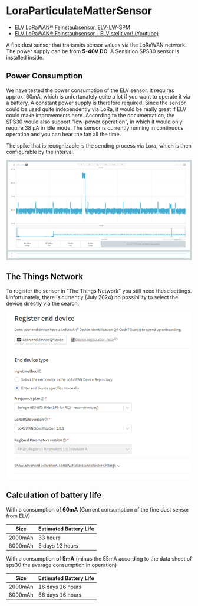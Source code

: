 # LoraParticulateMatterSensor
- [ELV LoRaWAN® Feinstaubsensor, ELV-LW-SPM](https://de.elv.com/p/elv-lorawan-feinstaubsensor-elv-lw-spm-P160408)
- [ELV LoRaWAN® Feinstaubsensor - ELV stellt vor! (Youtube)](https://www.youtube.com/watch?v=3JDZIYmv3bQ)

A fine dust sensor that transmits sensor values via the LoRaWAN network. The power supply can be from **5-40V DC**. A Sensirion SPS30 sensor is installed inside.

## Power Consumption
We have tested the power consumption of the ELV sensor. It requires approx. 60mA, which is unfortunately quite a lot if you want to operate it via a battery. A constant power supply is therefore required. Since the sensor could be used quite independently via LoRa, it would be really great if ELV could make improvements here. According to the documentation, the SPS30 would also support "low-power operation", in which it would only require 38 μA in idle mode. The sensor is currently running in continuous operation and you can hear the fan all the time.

The spike that is recognizable is the sending process via Lora, which is then configurable by the interval.

![powersconsumption](docs/powerconsumption.png)

## The Things Network

To register the sensor in "The Things Network" you still need these settings. Unfortunately, there is currently (July 2024) no possibility to select the device directly via the search.

![thethingsnetwork](docs/thethingsnetwork.png)

## Calculation of battery life

With a consumption of **60mA** (Current consumption of the fine dust sensor from ELV)

| Size    | Estimated Battery Life  |
|---------|-------------------------|
| 2000mAh | 33 hours                |
| 8000mAh | 5 days 13 hours         |

With a consumption of **5mA** (minus the 55mA according to the data sheet of sps30 the average consumption in operation)

| Size    | Estimated Battery Life  |
|---------|-------------------------|
| 2000mAh | 16 days 16 hours        |
| 8000mAh | 66 days 16 hours        |
